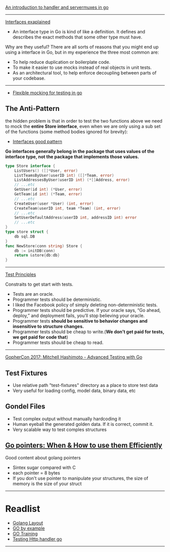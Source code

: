 [An introduction to handler and servermuxes in go](https://www.alexedwards.net/blog/an-introduction-to-handlers-and-servemuxes-in-go)


---

[Interfaces exaplained](https://www.alexedwards.net/blog/interfaces-explained)

* An interface type in Go is kind of like a definition. It defines and describes the exact methods that some other type must have.

Why are they useful?
There are all sorts of reasons that you might end up using a interface in Go, but in my experience the three most common are:

- To help reduce duplication or boilerplate code.
- To make it easier to use mocks instead of real objects in unit tests.
- As an architectural tool, to help enforce decoupling between parts of your codebase.

---
* [Flexible mocking for testing in go](https://medium.com/safetycultureengineering/flexible-mocking-for-testing-in-go-f952869e34f5)

## The Anti-Pattern
the hidden problem is that in order to test the two functions above we need to mock the **entire Store interface**, even when we are only using a sub set of the functions (some method bodies ignored for brevity):

- [Interfaces good pattern](https://github.com/golang/go/wiki/CodeReviewComments#interfaces)

**Go interfaces generally belong in the package that uses values of the interface type, not the package that implements those values.**

```go
type Store interface {
    ListUsers() ([]*User, error)
    ListTeamsByUser(userID int) ([]*Team, error)
    ListAddressesByUser(userID int) (*[]Address, error)
    // ...etc
    GetUser(id int) (*User, error)
    GetTeam(id int) (*Team, error)
    // ...etc
    CreateUser(user *User) (int, error)
    CreateTeam(userID int, team *Team) (int, error)
    // ...etc
    SetUserDefaultAddress(userID int, addressID int) error
    // ...etc
}
type store struct {
    db sql.DB
}
func NewStore(conn string) Store {
    db := initDB(conn)
    return &store{db:db}
}
```


---
[Test Principles](https://medium.com/@kentbeck_7670/programmer-test-principles-d01c064d7934)

Constraits to get start with tests.

* Tests are an oracle.
* Programmer tests should be deterministic.
* I liked the Facebook policy of simply deleting non-deterministic tests.
* Programmer tests should be predictive. If your oracle says, “Go ahead, deploy,” and deployment fails, you’ll stop believing your oracle.
* Programmer tests **should be sensitive to behavior changes and insensitive to structure changes.**
* Programmer tests should be cheap to write.(**We don’t get paid for tests, we get paid for code that**)
* Programmer tests should be cheap to read.
---
[GopherCon 2017: Mitchell Hashimoto - Advanced Testing with Go
](https://www.youtube.com/watch?v=8hQG7QlcLBk&ab_channel=GopherAcademy)

## Test Fixtures

* Use relative path "test-fixtures" directory as a place to store test data
* Very useful for loading config, model data, binary data, etc

## Gondel Files

* Test complex output without manually hardcoding  it
* Human eyeball the generated golden data. If it is correct, commit it.
* Very scalable way to test comples structures 


## [Go pointers: When & How to use them Efficiently](https://www.youtube.com/watch?v=3WsEDZRif6U) 

Good content about golang pointers

- Sintex sugar compared with C
- each pointer = 8 bytes
- If you don't use pointer to manipulate your structures, the size of memory is the size of your struct

---

# Readlist
* [Golang Layout](https://github.com/golang-standards/project-layout)
* [GO by example](https://gobyexample.com/)
* [GO Training](https://github.com/ardanlabs/gotraining/blob/master/reading/README.md)
* [Testing Http handler go](https://www.cloudbees.com/blog/testing-http-handlers-go)

---


